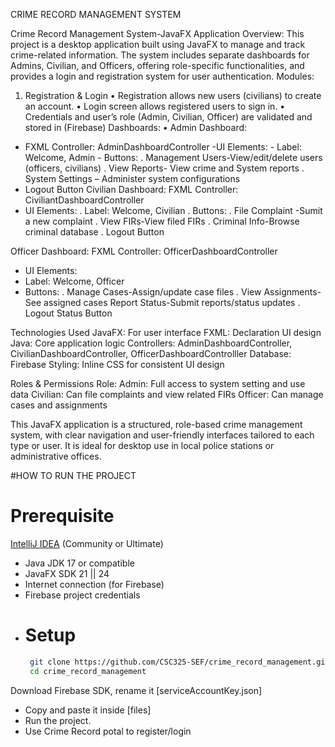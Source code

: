 CRIME RECORD MANAGEMENT SYSTEM

Crime Record Management System-JavaFX Application
Overview:
This project is a desktop application built using JavaFX to manage and track crime-related information. The system includes separate dashboards for Admins, Civilian, and Officers, offering role-specific functionalities, and provides a login and registration system for user authentication.
Modules:
1.	Registration & Login
•	Registration allows new users (civilians) to create an account.
•	Login screen allows registered users to sign in.
•	Credentials and user’s role (Admin, Civilian, Officer) are validated and stored in (Firebase) 
Dashboards:
•	Admin Dashboard: 
- FXML Controller: AdminDashboardController
-UI Elements: 
                        - Label: Welcome, Admin
                      - Buttons:
                         . Management Users-View/edit/delete users (officers, civilians)
                          . View Reports- View crime and System reports
                           . System Settings – Administer system configurations
-	Logout Button
Civilian Dashboard:
FXML Controller: CiviliantDashboardController
-	UI Elements:
        . Label: Welcome, Civilian 
             . Buttons:
                   . File Complaint -Sumit a new complaint
                     . View FIRs-View filed FIRs 
                      . Criminal Info-Browse criminal database
. Logout Button

Officer Dashboard:
FXML Controller: OfficerDashboardController
-	UI Elements:
-	Label: Welcome, Officer
-	Buttons: 
. Manage Cases-Assign/update case files
. View Assignments-See assigned cases
Report Status-Submit reports/status updates
               . Logout Status Button

Technologies Used 
JavaFX: For user interface 
FXML: Declaration UI design
Java: Core application logic 
Controllers: AdminDashboardController,  CivilianDashboardController,  OfficerDashboardControlller
Database: Firebase
Styling: Inline CSS for consistent UI design

Roles & Permissions
Role: 
Admin: Full access to system setting and use data
Civilian: Can file complaints and view related FIRs
Officer: Can manage cases and assignments 

This JavaFX application is a structured, role-based crime management system, with clear navigation and user-friendly interfaces tailored to each type or user. It is ideal for desktop use in local police stations or administrative offices. 


#HOW TO RUN THE PROJECT 

# Prerequisite 
[IntelliJ IDEA](https://www.jetbrains.com/idea/) (Community or Ultimate)
- Java JDK 17 or compatible
- JavaFX SDK 21 || 24
- Internet connection (for Firebase)
- Firebase project credentials
-
  # Setup
  ```bash
   git clone https://github.com/CSC325-SEF/crime_record_management.git
   cd crime_record_management
 Download Firebase SDK, rename it [serviceAccountKey.json]
- Copy and paste it inside [files]
- Run the project. 
- Use Crime Record potal to register/login

  



